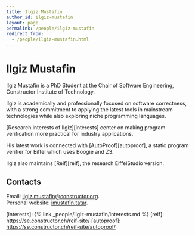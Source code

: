 ```yaml
---
title: Ilgiz Mustafin
author_id: ilgiz-mustafin
layout: page
permalink: /people/ilgiz-mustafin
redirect_from:
  - /people/ilgiz-mustafin.html
---
```

# Ilgiz Mustafin
Ilgiz Mustafin is a PhD Student at the Chair of Software Engineering, Constructor Institute of Technology.

Ilgiz is academically and professionally focused on software correctness,
with a strong commitment to applying the latest tools in mainstream technologies
while also exploring niche programming languages.

[Research interests of Ilgiz][interests] center on making program verification more practical
for industry applications.

His latest work is connected with [AutoProof][autoproof], a static
program verifier for Eiffel which uses Boogie and Z3.

Ilgiz also maintains [Reif][reif], the research EiffelStudio version.

## Contacts
Email: [ilgiz.mustafin@constructor.org](mailto:ilgiz.mustafin@constructor.org). <br>
Personal website: [imustafin.tatar](https://imustafin.tatar).

[interests]: {% link _people/ilgiz-mustafin/interests.md %}
[reif]: https://se.constructor.ch/reif-site/
[autoproof]: https://se.constructor.ch/reif-site/autoproof/
